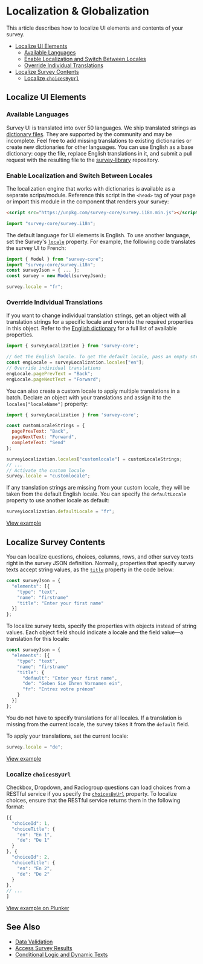 # Localization & Globalization

This article describes how to localize UI elements and contents of your survey.

- [Localize UI Elements](#localize-ui-elements)
  - [Available Languages](#available-languages)
  - [Enable Localization and Switch Between Locales](#enable-localization-and-switch-between-locales)
  - [Override Individual Translations](#override-individual-translations)
- [Localize Survey Contents](#localize-survey-contents)
  - [Localize `choicesByUrl`](#localize-choicesbyurl)

## Localize UI Elements

### Available Languages

Survey UI is translated into over 50 languages. We ship translated strings as [dictionary files](https://github.com/surveyjs/survey-library/tree/master/src/localization). They are supported by the community and may be incomplete. Feel free to add missing translations to existing dictionaries or create new dictionaries for other languages. You can use English as a base dictionary: copy the file, replace English translations in it, and submit a pull request with the resulting file to the [survey-library](https://github.com/surveyjs/survey-library) repository.

### Enable Localization and Switch Between Locales

The localization engine that works with dictionaries is available as a separate scrips/module. Reference this script in the `<head>` tag of your page or import this module in the component that renders your survey:

```html
<script src="https://unpkg.com/survey-core/survey.i18n.min.js"></script>
```

```js
import "survey-core/survey.i18n";
```

The default language for UI elements is English. To use another language, set the Survey's [`locale`](https://surveyjs.io/Documentation/Library?id=surveymodel#locale) property. For example, the following code translates the survey UI to French:

```js
import { Model } from "survey-core";
import "survey-core/survey.i18n";
const surveyJson = { ... };
const survey = new Model(surveyJson);

survey.locale = "fr";
```

### Override Individual Translations

If you want to change individual translation strings, get an object with all translation strings for a specific locale and override the required properties in this object. Refer to the [English dictionary](https://github.com/surveyjs/survey-library/blob/master/src/localization/english.ts) for a full list of available properties.

```js
import { surveyLocalization } from 'survey-core';

// Get the English locale. To get the default locale, pass an empty string.
const engLocale = surveyLocalization.locales["en"];
// Override individual translations
engLocale.pagePrevText = "Back";
engLocale.pageNextText = "Forward";
```

You can also create a custom locale to apply multiple translations in a batch. Declare an object with your translations and assign it to the `locales["localeName"]` property:

```js
import { surveyLocalization } from 'survey-core';

const customLocaleStrings = {
  pagePrevText: "Back",
  pageNextText: "Forward",
  completeText: "Send"
};

surveyLocalization.locales["customlocale"] = customLocaleStrings;
// ...
// Activate the custom locale
survey.locale = "customlocale";
```

If any translation strings are missing from your custom locale, they will be taken from the default English locale. You can specify the `defaultLocale` property to use another locale as default:

```js
surveyLocalization.defaultLocale = "fr";
```

[View example](https://surveyjs.io/Examples/Library/survey-localization)

## Localize Survey Contents

You can localize questions, choices, columns, rows, and other survey texts right in the survey JSON definition. Normally, properties that specify survey texts accept string values, as the [`title`]() property in the code below:

```js
const surveyJson = {
  "elements": [{
    "type": "text",
    "name": "firstname"
    "title": "Enter your first name"
  }]
};
```

To localize survey texts, specify the properties with objects instead of string values. Each object field should indicate a locale and the field value&mdash;a translation for this locale:

```js
const surveyJson = {
  "elements": [{
    "type": "text",
    "name": "firstname"
    "title": {
      "default": "Enter your first name",
      "de": "Geben Sie Ihren Vornamen ein",
      "fr": "Entrez votre prénom"
    }
  }]
};
```

You do not have to specify translations for all locales. If a translation is missing from the current locale, the survey takes it from the `default` field.

To apply your translations, set the current locale:

```js
survey.locale = "de";
```

[View example](https://surveyjs.io/Examples/Library/?id=survey-multilanguages)

### Localize `choicesByUrl`

Checkbox, Dropdown, and Radiogroup questions can load choices from a RESTful service if you specify the [`choicesByUrl`](/Documentation/Library?id=QuestionSelectBase#choicesByUrl) property. To localize choices, ensure that the RESTful service returns them in the following format:

```js
[{
  "choiceId": 1,
  "choiceTitle": {
    "en": "En 1",
    "de": "De 1"
  }
}, {
  "choiceId": 2,
  "choiceTitle": {
    "en": "En 2",
    "de": "De 2"
  }
},
// ...
]
```

[View example on Plunker](https://plnkr.co/edit/vefTbkOtrY1mVS6D)

## See Also

- [Data Validation](/Documentation/Library?id=data-validation)
- [Access Survey Results](/Documentation/Library?id=handle-survey-results-access)
- [Conditional Logic and Dynamic Texts](/Documentation/Library?id=design-survey-conditional-logic)